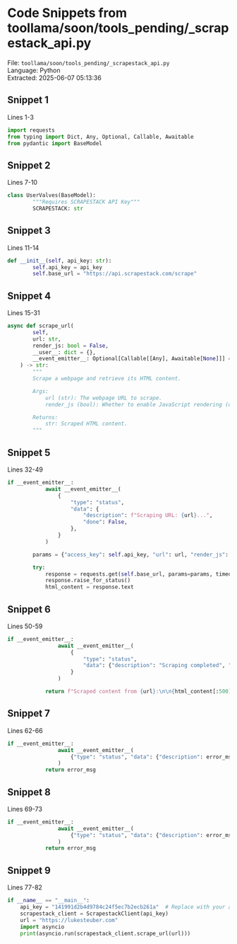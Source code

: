 # Code Snippets from toollama/soon/tools_pending/_scrapestack_api.py

File: `toollama/soon/tools_pending/_scrapestack_api.py`  
Language: Python  
Extracted: 2025-06-07 05:13:36  

## Snippet 1
Lines 1-3

```Python
import requests
from typing import Dict, Any, Optional, Callable, Awaitable
from pydantic import BaseModel
```

## Snippet 2
Lines 7-10

```Python
class UserValves(BaseModel):
        """Requires SCRAPESTACK API Key"""
        SCRAPESTACK: str
```

## Snippet 3
Lines 11-14

```Python
def __init__(self, api_key: str):
        self.api_key = api_key
        self.base_url = "https://api.scrapestack.com/scrape"
```

## Snippet 4
Lines 15-31

```Python
async def scrape_url(
        self,
        url: str,
        render_js: bool = False,
        __user__: dict = {},
        __event_emitter__: Optional[Callable[[Any], Awaitable[None]]] = None,
    ) -> str:
        """
        Scrape a webpage and retrieve its HTML content.

        Args:
            url (str): The webpage URL to scrape.
            render_js (bool): Whether to enable JavaScript rendering (default: False).

        Returns:
            str: Scraped HTML content.
        """
```

## Snippet 5
Lines 32-49

```Python
if __event_emitter__:
            await __event_emitter__(
                {
                    "type": "status",
                    "data": {
                        "description": f"Scraping URL: {url}...",
                        "done": False,
                    },
                }
            )

        params = {"access_key": self.api_key, "url": url, "render_js": str(render_js).lower()}

        try:
            response = requests.get(self.base_url, params=params, timeout=15)
            response.raise_for_status()
            html_content = response.text
```

## Snippet 6
Lines 50-59

```Python
if __event_emitter__:
                await __event_emitter__(
                    {
                        "type": "status",
                        "data": {"description": "Scraping completed", "done": True},
                    }
                )

            return f"Scraped content from {url}:\n\n{html_content[:500]}..."  # Return first 500 chars
```

## Snippet 7
Lines 62-66

```Python
if __event_emitter__:
                await __event_emitter__(
                    {"type": "status", "data": {"description": error_msg, "done": True}}
                )
            return error_msg
```

## Snippet 8
Lines 69-73

```Python
if __event_emitter__:
                await __event_emitter__(
                    {"type": "status", "data": {"description": error_msg, "done": True}}
                )
            return error_msg
```

## Snippet 9
Lines 77-82

```Python
if __name__ == "__main__":
    api_key = "141991d2b4d9784c24f5ec7b2ecb261a"  # Replace with your actual Scrapestack key
    scrapestack_client = ScrapestackClient(api_key)
    url = "https://lukesteuber.com"
    import asyncio
    print(asyncio.run(scrapestack_client.scrape_url(url)))
```

